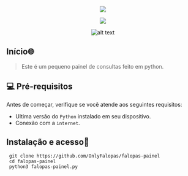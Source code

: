 <p align="center">
 <img src="https://camo.githubusercontent.com/71b837571c48af3aa60a73dbc9d5936aa359d78efbfa8a6743cbbbc16b80ef4d/68747470733a2f2f63646e2e646973636f72646170702e636f6d2f6174746163686d656e74732f3830353930323039333930363630383138362f3830353931333937323533353539303932322f74656e6f722e676966"/>
</p>

<p align="center">
 <img src="https://raw.githubusercontent.com/MicaelliMedeiros/micaellimedeiros/master/image/computer-illustration.png"/>
</p>

<p align="center">
 <img src="https://camo.githubusercontent.com/c676b5f90a1650624a0a9832d7954edda1db39ad3347d90c8c51e88ff2f92252/68747470733a2f2f696d672e736869656c64732e696f2f62616467652f507974686f6e2d4646443433423f7374796c653d666f722d7468652d6261646765266c6f676f3d707974686f6e266c6f676f436f6c6f723d6461726b677265656e" alt="alt text" title="python"/> 
</p>

<h2 align="">Início🌐</h2>

> Este é um pequeno painel de consultas feito em python.

<h2 align="">💻 Pré-requisitos</h2>

Antes de começar, verifique se você atende aos seguintes requisitos:
<!---Estes são apenas requisitos de exemplo. Adicionar, duplicar ou remover conforme necessário--->
* Ultima versão do `Python` instalado em seu dispositivo.
* Conexão com a `internet`.


<h2 align="">Instalação e acesso📲</h2>

```
 git clone https://github.com/OnlyFalopas/falopas-painel
 cd falopas-painel
 python3 falopas-painel.py
```
